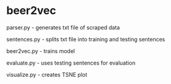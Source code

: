 # beer2vec

parser.py - generates txt file of scraped data

sentences.py - splits txt file into training and testing sentences

beer2vec.py - trains model

evaluate.py - uses testing sentences for evaluation

visualize.py - creates TSNE plot

